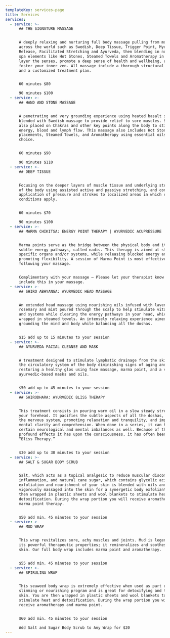 ```yaml
---
templateKey: services-page
title: Services
services:
  - service: >-
      ## THE SIGNATURE MASSAGE


      A deeply relaxing and nurturing full body massage pulling from modalities
      across the world such as Swedish, Deep Tissue, Trigger Point, Myofascial
      Release, Facilitated Stretching and Ayurveda, then blending in nourishing
      spa elements like Hot Stones, Steamed Towels and Aromatherapy in order to
      layer the senses, promote a deep sense of health and wellbeing, and to
      foster your inner zen. All massage include a thorough structural analysis
      and a customized treatment plan.


      60 minutes $80  

      90 minutes $100
  - service: >-
      ## HAND AND STONE MASSAGE


      A penetrating and very grounding experience using heated basalt stones and
      blended with Swedish massage to provide relief to sore muscles. Stones are
      also placed on Chakras and other key points along the body to stimulate
      energy, blood and lymph flow. This massage also includes Hot Stone
      placements, Steamed Towels, and Aromatherapy using essential oils of your
      choice.


      60 minutes $90  

      90 minutes $110
  - service: >-
      ## DEEP TISSUE


      Focusing on the deeper layers of muscle tissue and underlying structures
      of the body using assisted active and passive stretching, and concentrated
      application of pressure and strokes to localized areas in which chronic
      conditions apply.


      60 minutes $70  

      90 minutes $100
  - service: >-
      ## MARMA CHIKITSA: ENERGY POINT THERAPY | AYURVEDIC ACUPRESSURE


      Marma points serve as the bridge between the physical body and its more
      subtle energy pathways, called nadis. This therapy is aimed at stimulating
      specific organs and/or systems, while releasing blocked energy and
      promoting flexibility. A session of Marma Point is most effective when
      following your massage.


      Complimentary with your massage – Please let your therapist know to
      include this in your massage.
  - service: >-
      ## SHIRO ABHYANGA: AYURVEDIC HEAD MASSAGE


      An extended head massage using nourishing oils infused with lavender,
      rosemary and mint poured through the scalp to help stimulate vital organs
      and systems while clearing the energy pathways in your head, which is then
      wrapped in steamed towels. An intensely relaxing experience aimed at
      grounding the mind and body while balancing all the doshas.


      $15 add up to 15 minutes to your session
  - service: >-
      ## AYURVEDA FACIAL CLEANSE AND MASK


      A treatment designed to stimulate lymphatic drainage from the skin into
      the circulatory system of the body diminishing signs of aging and
      restoring a healthy glos using face massage, marma point, and a variety of
      ayurvedic-based masks and oils.


      $50 add up to 45 minutes to your session
  - service: >-
      ## SHIRODHARA: AYURVEDIC BLISS THERAPY


      This treatment consists in pouring warm oil in a slow steady stream on
      your forehead. It pacifies the subtle aspects of all the doshas, nourishes
      the nervous system, promoting relaxation and tranquility, and improves
      mental clarity and comprehension. When done in a series, it can help with
      certain neurological and mental imbalances as well. Because of the
      profound effects it has upon the consciousness, it has often been called
      “Bliss Therapy.”


      $30 add up to 30 minutes to your session
  - service: >-
      ## SALT & SUGAR BODY SCRUB


      Salt, which acts as a topical analgesic to reduce muscular discomfort and
      inflammation, and natural cane sugar, which contains glycolic acids for
      exfoliation and nourishment of your skin is blended with oils and
      vigorously massaged into the skin for a synergetic body exfoliant. You are
      then wrapped in plastic sheets and wool blankets to stimulate heat and
      detoxification. During the wrap portion you will receive aromatherapy and
      marma point therapy.


      $50 add min. 45 minutes to your session
  - service: >-
      ## MUD WRAP


      This wrap revitalizes sore, achy muscles and joints. Mud is legendary for
      its powerful therapeutic properties; it remineralizes and soothes dull
      skin. Our full body wrap includes marma point and aromatherapy.


      $55 add min. 45 minutes to your session
  - service: >-
      ## SPIRULINA WRAP


      This seaweed body wrap is extremely effective when used as part of a
      slimming or nourishing program and is great for detoxifying and toning the
      skin. You are then wrapped in plastic sheets and wool blankets to
      stimulate heat and detoxification. During the wrap portion you will
      receive aromatherapy and marma point.


      $60 add min. 45 minutes to your session  

      Add Salt and Sugar Body Scrub to Any Wrap for $20
---
```


